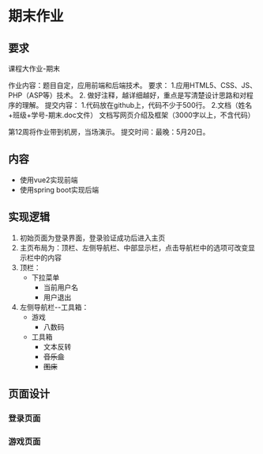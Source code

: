 # 期末作业

## 要求

课程大作业-期末

作业内容：题目自定，应用前端和后端技术。
要求：
1.应用HTML5、CSS、JS、PHP（ASP等）技术。
2.	做好注释，越详细越好，重点是写清楚设计思路和对程序的理解。
提交内容：
1.代码放在github上，代码不少于500行。
2.文档（姓名+班级+学号-期末.doc文件）
文档写网页介绍及框架（3000字以上，不含代码）

第12周将作业带到机房，当场演示。
提交时间：最晚：5月20日。

## 内容

* 使用vue2实现前端
* 使用spring boot实现后端



## 实现逻辑

1. 初始页面为登录界面，登录验证成功后进入主页
2. 主页布局为：顶栏、左侧导航栏、中部显示栏，点击导航栏中的选项可改变显示栏中的内容
3. 顶栏：
   * 下拉菜单
     * 当前用户名
     * 用户退出
4. 左侧导航栏--工具箱：
   * 游戏
     * 八数码
   * 工具箱
     * 文本反转
     * ~~音乐盒~~
     * ~~图床~~

## 页面设计

### 登录页面



### 游戏页面


